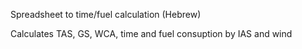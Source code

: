 Spreadsheet to time/fuel calculation (Hebrew)

Calculates TAS, GS, WCA, time and fuel consuption by IAS and wind
